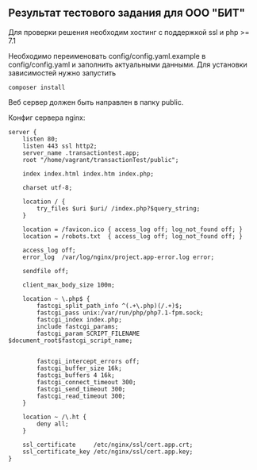 ﻿## Результат тестового задания для ООО "БИТ"

Для проверки решения необходим хостинг с поддержкой ssl и php >= 7.1

Необходимо переименовать config/config.yaml.example в config/config.yaml и заполнить актуальными данными.
Для установки зависимостей нужно запустить
```
composer install
```
Веб сервер должен быть направлен в папку public.

Конфиг сервера nginx:
```
server {
    listen 80;
    listen 443 ssl http2;
    server_name .transactiontest.app;
    root "/home/vagrant/transactionTest/public";

    index index.html index.htm index.php;

    charset utf-8;

    location / {
        try_files $uri $uri/ /index.php?$query_string;
    }

    location = /favicon.ico { access_log off; log_not_found off; }
    location = /robots.txt  { access_log off; log_not_found off; }

    access_log off;
    error_log  /var/log/nginx/project.app-error.log error;

    sendfile off;

    client_max_body_size 100m;

    location ~ \.php$ {
        fastcgi_split_path_info ^(.+\.php)(/.+)$;
        fastcgi_pass unix:/var/run/php/php7.1-fpm.sock;
        fastcgi_index index.php;
        include fastcgi_params;
        fastcgi_param SCRIPT_FILENAME $document_root$fastcgi_script_name;


        fastcgi_intercept_errors off;
        fastcgi_buffer_size 16k;
        fastcgi_buffers 4 16k;
        fastcgi_connect_timeout 300;
        fastcgi_send_timeout 300;
        fastcgi_read_timeout 300;
    }

    location ~ /\.ht {
        deny all;
    }

    ssl_certificate     /etc/nginx/ssl/cert.app.crt;
    ssl_certificate_key /etc/nginx/ssl/cert.app.key;
}
```